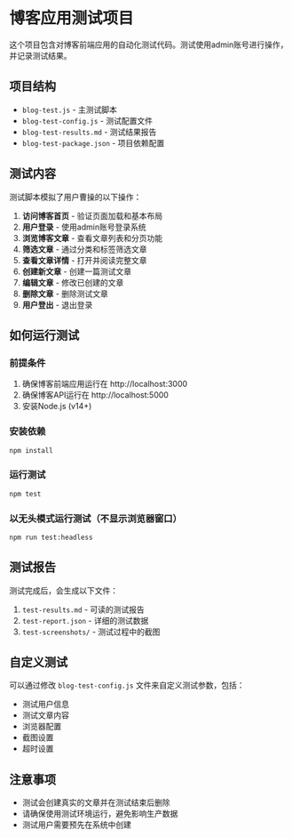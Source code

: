 # 博客应用测试项目

这个项目包含对博客前端应用的自动化测试代码。测试使用admin账号进行操作，并记录测试结果。

## 项目结构

- `blog-test.js` - 主测试脚本
- `blog-test-config.js` - 测试配置文件
- `blog-test-results.md` - 测试结果报告
- `blog-test-package.json` - 项目依赖配置

## 测试内容

测试脚本模拟了用户曹操的以下操作：

1. **访问博客首页** - 验证页面加载和基本布局
2. **用户登录** - 使用admin账号登录系统
3. **浏览博客文章** - 查看文章列表和分页功能
4. **筛选文章** - 通过分类和标签筛选文章
5. **查看文章详情** - 打开并阅读完整文章
6. **创建新文章** - 创建一篇测试文章
7. **编辑文章** - 修改已创建的文章
8. **删除文章** - 删除测试文章
9. **用户登出** - 退出登录

## 如何运行测试

### 前提条件

1. 确保博客前端应用运行在 http://localhost:3000
2. 确保博客API运行在 http://localhost:5000
3. 安装Node.js (v14+)

### 安装依赖

```bash
npm install
```

### 运行测试

```bash
npm test
```

### 以无头模式运行测试（不显示浏览器窗口）

```bash
npm run test:headless
```

## 测试报告

测试完成后，会生成以下文件：

1. `test-results.md` - 可读的测试报告
2. `test-report.json` - 详细的测试数据
3. `test-screenshots/` - 测试过程中的截图

## 自定义测试

可以通过修改 `blog-test-config.js` 文件来自定义测试参数，包括：

- 测试用户信息
- 测试文章内容
- 浏览器配置
- 截图设置
- 超时设置

## 注意事项

- 测试会创建真实的文章并在测试结束后删除
- 请确保使用测试环境运行，避免影响生产数据
- 测试用户需要预先在系统中创建